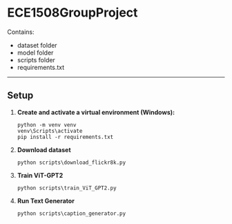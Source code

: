 # ECE1508GroupProject

Contains:

- dataset folder
- model folder
- scripts folder
- requirements.txt

---

## Setup

1. **Create and activate a virtual environment (Windows):**

   ```
   python -m venv venv
   venv\Scripts\activate
   pip install -r requirements.txt
   ```

2. **Download dataset**
   ```
   python scripts\download_flickr8k.py
   ```
3. **Train ViT-GPT2**

   ```
   python scripts\train_ViT_GPT2.py
   ```

4. **Run Text Generator**
   ```
   python scripts\caption_generator.py
   ```
